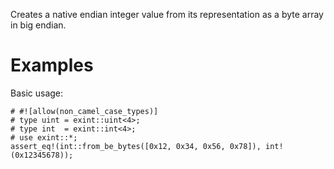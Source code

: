 Creates a native endian integer value from its representation as a byte array in big endian.

# Examples

Basic usage:

```
# #![allow(non_camel_case_types)]
# type uint = exint::uint<4>;
# type int  = exint::int<4>;
# use exint::*;
assert_eq!(int::from_be_bytes([0x12, 0x34, 0x56, 0x78]), int!(0x12345678));
```
